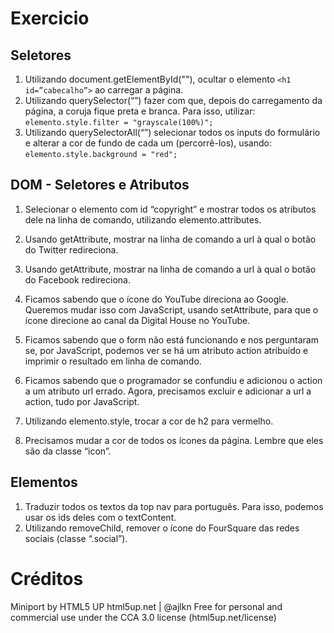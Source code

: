 # Exercicio

## Seletores

1. Utilizando document.getElementById(""), ocultar o elemento `<h1 id=”cabecalho”>` ao carregar a página.
2. Utilizando querySelector(“”) fazer com que, depois do carregamento da
   página, a coruja fique preta e branca. Para isso, utilizar:
   `elemento.style.filter = "grayscale(100%)";`
3. Utilizando querySelectorAll(“”) selecionar todos os inputs do formulário e
   alterar a cor de fundo de cada um (percorrê-los), usando:
   `elemento.style.background = "red";`

## DOM - Seletores e Atributos

1. Selecionar o elemento com id “copyright” e mostrar todos os atributos dele
   na linha de comando, utilizando elemento.attributes.

2. Usando getAttribute, mostrar na linha de comando a url à qual o botão do
   Twitter redireciona.
3. Usando getAttribute, mostrar na linha de comando a url à qual o botão do
   Facebook redireciona.
4. Ficamos sabendo que o ícone do YouTube direciona ao Google.
   Queremos mudar isso com JavaScript, usando setAttribute, para que o
   ícone direcione ao canal da Digital House no YouTube.
5. Ficamos sabendo que o form não está funcionando e nos perguntaram se,
   por JavaScript, podemos ver se há um atributo action atribuído e imprimir
   o resultado em linha de comando.
6. Ficamos sabendo que o programador se confundiu e adicionou o action a
   um atributo url errado. Agora, precisamos excluir e adicionar a url a action,
   tudo por JavaScript.
7. Utilizando elemento.style, trocar a cor de h2 para vermelho.
8. Precisamos mudar a cor de todos os ícones da página. Lembre que eles
   são da classe “icon”.

## Elementos

1. Traduzir todos os textos da top nav para português. Para isso, podemos
   usar os ids deles com o textContent.
2. Utilizando removeChild, remover o ícone do FourSquare das redes sociais
   (classe “.social”).

# Créditos

Miniport by HTML5 UP
html5up.net | @ajlkn
Free for personal and commercial use under the CCA 3.0 license (html5up.net/license)
